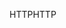 <span data-ttu-id="c6e26-101">HTTP</span><span class="sxs-lookup"><span data-stu-id="c6e26-101">HTTP</span></span>